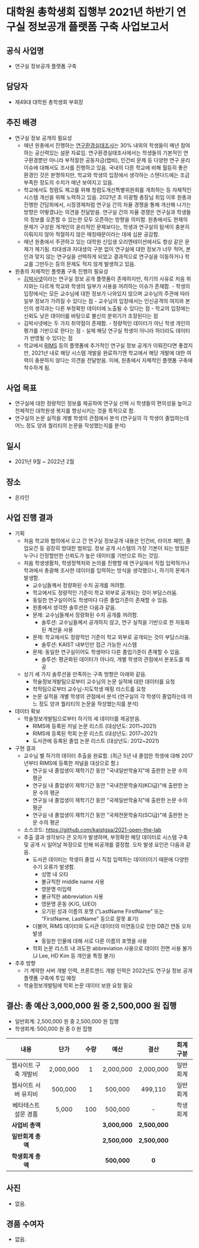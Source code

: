 대학원 총학생회 집행부 2021년 하반기 연구실 정보공개 플랫폼 구축 사업보고서
===

## 공식 사업명
- 연구실 정보공개 플랫폼 구축 

## 담당자
- 제49대 대학원 총학생회 부회장 

## 추진 배경
- 연구실 정보 공개의 필요성
    - 매년 원총에서 진행하는 [연구환경실태조사](https://gsa.kaist.ac.kr/regular_survey)는 30% 내외의 학생들이 매년 참여하는 공신력있는 설문 자료임. 연구환경실태조사에서는 학생들의 기본적인 연구환경뿐만 아니라 부적절한 공동자금(랩비), 인건비 문제 등 다양한 연구 윤리 이슈에 대해서도 조사를 진행하고 있음. 국내의 다른 학교에 비해 월등히 좋은 환경인 것은 분명하지만, 학교와 학생의 입장에서 생각하는 스탠다드에는 조금 부족한 정도의 수치가 매년 보여지고 있음. 
    - 학교에서도 청렴도 제고를 위해 청렴도개선특별위원회를 개최하는 등 자체적인 시스템 개선을 위해 노력하고 있음. 2021년 초 이광형 총장님 취임 이후 원총과 진행한 간담회에서, 시장경제처럼 연구실 간의 자율 경쟁을 통해 개선해 나가는 방향은 어떻겠냐는 의견을 전달받음. 연구실 간의 자율 경쟁은 연구실과 학생들의 정보를 오픈할 수 있는한 모두 오픈하는 방향을 의미함. 원총에서도 현재의 문제가 구성원 개개인의 윤리적인 문제보다는, 학생과 연구실의 탐색이 충분히 이뤄지지 않아 적절하지 않은 매칭때문이라는 데에 십분 공감함. 
    - 매년 원총에서 주관하고 있는 대학원 신입생 오리엔테이션에서도 항상 같은 문제가 제기됨. 타대생과 자대생의 구분 없이 연구실에 대한 정보가 너무 적어, 본인과 맞지 않는 연구실을 선택하게 되었고 결과적으로 연구실을 이동하거나 학교를 그만두는 등의 문제도 적지 않게 발생하고 있음. 
- 원총의 자체적인 플랫폼 구축 진행의 필요성
    - [김박사넷](https://phdkim.net/)이라는 연구실 정보 공개 플랫폼이 존재하지만, 하기의 사유로 처음 취지와는 다르게 학교와 학생의 일부가 사용을 꺼려하는 이슈가 존재함. 
            - 학생의 입장에서는 모든 교수님에 대한 정보가 나와있지 않으며 교수님의 주관에 따라 일부 정보가 가려질 수 있다는 점
            - 교수님의 입장에서는 인신공격의 여지와 본인의 생각과는 다른 부정확한 데이터에 노출될 수 있다는 점
            - 학교의 입장에는 신뢰도 낮은 데이터를 바탕으로 불신의 분위기가 조장된다는 점
    - 김박사넷에는 두 가지 취약점이 존재함.
            - 정량적인 데이터가 아닌 학생 개인의 평가를 기반으로 한다는 점
            - 실제 해당 연구실 학생이 아니라 하더라도 데이터가 반영될 수 있다는 점
    - 학교에서 [RIMS](https://rims.kaist.ac.kr) 등의 플랫폼에 추가적인 연구실 정보 공개가 이뤄진다면 좋겠지만, 2021년 내로 해당 시스템 개발을 완료하기엔 학교에서 해당 개발에 대한 여력이 충분하지 않다는 의견을 전달받음. 이에, 원총에서 자체적인 플랫폼 구축에 착수하게 됨.

## 사업 목표
- 연구실에 대한 정량적인 정보를 제공하여 연구실 선택 시 학생들의 편의성을 높이고 전체적인 대학원생 복지를 향상시키는 것을 목적으로 함. 
- 연구실의 논문 실적을 개별 학생의 관점에서 분석 (연구실의 각 학생이 졸업하는데 어느 정도 양과 퀄리티의 논문을 작성했는지를 분석) 

## 일시
- 2021년 9월 ~ 2022년 2월 

## 장소
- 온라인 

## 사업 진행 결과
- 기획
    - 처음 학교와 협의에서 오고 간 연구실 정보공개 내용은 인건비, 라이프 패턴, 졸업요건 등 굉장히 방대한 범위임. 정보 공개 시스템의 가장 기본이 되는 방침은 누구나 인정할만한 신뢰도가 높은 데이터를 기반으로 하는 것임.
    - 처음 학생생활처, 학생정책처와 논의를 진행할 때 연구실에서 직접 입력하거나 학과에서 총괄해 조사한 데이터를 입력하는 방식을 생각했으나, 하기의 문제가 발생함.
        - 교수님들께서 정량화된 수치 공개를 꺼려함.
        - 학교에서도 정량적인 기준이 학교 외부로 공개되는 것이 부담스러움.
        - 동일한 연구실이어도 학생마다 다른 졸업기준이 존재할 수 있음.
        - 원총에서 생각한 솔루션은 다음과 같음.
        - 문제: 교수님들께서 정량화된 수치 공개를 꺼려함.
            - 솔루션: 교수님들께서 공개하지 않고, 연구 실적을 기반으로 한 자동화된 계산을 사용
        - 문제: 학교에서도 정량적인 기준이 학교 외부로 공개되는 것이 부담스러움.
            - 솔루션: KAIST 내부인만 접근 가능한 시스템
        - 문제: 동일한 연구실이어도 학생마다 다른 졸업기준이 존재할 수 있음.
            - 솔루션: 평균화된 데이터가 아니라, 개별 학생의 관점에서 분포도를 제공
    - 상기 세 가지 솔루션을 만족하는 구축 방향은 아래와 같음.
        - 학술정보개발팀으로부터 교수님의 논문 실적에 대한 데이터를 요청
        - 학적팀으로부터 교수님-지도학생 매핑 리스트를 요청
        - 논문 실적을 개별 학생의 관점에서 분석 (연구실의 각 학생이 졸업하는데 어느 정도 양과 퀄리티의 논문을 작성했는지를 분석)
- 데이터 확보 
    - 학술정보개발팀으로부터 하기의 세 데이터를 제공받음.
        - RIMS에 등록된 저널 논문 리스트 (대상년도: 2011~2021)
        - RIMS에 등록된 학회 논문 리스트 (대상년도: 2017~2021)
        - 도서관에 등록된 졸업 논문 리스트 (대상년도: 2012~2021)
- 구현 결과
    - 교수님 별 하기의 데이터 추출을 완료함. (최근 5년 내 졸업한 학생에 대해 2017년부터 RIMS에 등록한 저널을 대상으로 함.)
        - 연구실 내 졸업생이 재학기간 동안 "국내일반학술지"에 출판한 논문 수의 평균
        - 연구실 내 졸업생이 재학기간 동안 "국내전문학술지(KCI급)"에 출판한 논문 수의 평균
        - 연구실 내 졸업생이 재학기간 동안 "국제일반학술지"에 출판한 논문 수의 평균
        - 연구실 내 졸업생이 재학기간 동안 "국제전문학술지(SCI급)"에 출판한 논문 수의 평균
    - 소스코드: https://github.com/kaistgsa/2021-open-the-lab
    - 추출 결과 생각보다 큰 오차가 발생하며, 부정확한 해당 데이터로 시스템 구축 및 공개 시 일어날 파장으로 인해 비공개를 결정함. 오차 발생 요인은 다음과 같음.
        - 도서관 데이터는 학생이 졸업 시 직접 입력하는 데이터이기 때문에 다양한 수기 오류가 발생함.
            - 성명 내 오타
            - 불규칙한 middle name 사용
            - 영문명 미입력
            - 불규칙한 abbreviation 사용
            - 영문명 혼동 (K/G, U/EO)
            - 오기된 성과 이름의 포맷 ("LastName FirstName" 또는 "FirstName, LastName" 등으로 잘못 표기)
        - 더불어, RIMS 데이터와 도서관 데이터의 미연동으로 인한 DB간 연동 오차 발생
            - 동일한 인물에 대해 서로 다른 이름의 포맷을 사용
        - 학회 논문 리스트 내 과도한 abbreviation 사용으로 데이터 전면 사용 불가 (J Lee, HD Kim 등 개인을 특정 불가)
- 추후 방향
    - 기 계약한 서버 개발 인력, 프론트엔드 개발 인력은 2022년도 연구실 정보 공개 플랫폼 구축에 투입 예정
    - 학술정보개발팀에 학회 논문 데이터 보완 요청 필요

## 결산: 총 예산 3,000,000 원 중 2,500,000 원 집행
- 일반회계: 2,500,000 원 중 2,500,000 원 집행
- 학생회계: 500,000 원 중 0 원 집행 

| **내용** | **단가** | **수량** | **예산** | **결산** | **회계구분** |
|:---:|:---:|:---:|:---:|:---:|:---:|
| 웹사이트 구축 개발비 | 2,000,000 | 1 | 2,000,000 | 2,000,000 | 일반회계 | 
| 웹사이트 서버 유지비 | 500,000 | 1 | 500,000 | 499,110 | 일반회계 | 
| 베타테스트 설문 경품 | 5,000 | 100 | 500,000 | - | 학생회계 | 
| **사업비 총액** |  |  | **3,000,000** | **2,500,000** |  |
| **일반회계 총액** |  |  | **2,500,000** | **2,500,000** |  |
| **학생회계 총액** |  |  | **500,000** | **0** |  |

## 사진
- 없음. 

## 경품 수여자
- 없음.